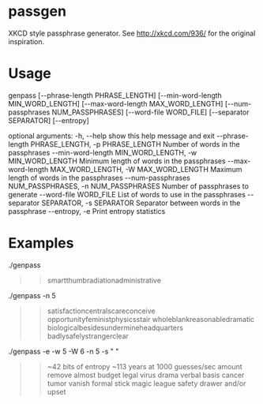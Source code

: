 passgen
=======

XKCD style passphrase generator. See http://xkcd.com/936/ for the original inspiration.

Usage
=====

genpass [--phrase-length PHRASE_LENGTH]
        [--min-word-length MIN_WORD_LENGTH]
        [--max-word-length MAX_WORD_LENGTH]
        [--num-passphrases NUM_PASSPHRASES]
        [--word-file WORD_FILE]
        [--separator SEPARATOR]
        [--entropy]

optional arguments:
  -h, --help            show this help message and exit
  --phrase-length PHRASE_LENGTH, -p PHRASE_LENGTH
                        Number of words in the passphrases
  --min-word-length MIN_WORD_LENGTH, -w MIN_WORD_LENGTH
                        Minimum length of words in the passphrases
  --max-word-length MAX_WORD_LENGTH, -W MAX_WORD_LENGTH
                        Maximum length of words in the passphrases
  --num-passphrases NUM_PASSPHRASES, -n NUM_PASSPHRASES
                        Number of passphrases to generate
  --word-file WORD_FILE
                        List of words to use in the passphrases
  --separator SEPARATOR, -s SEPARATOR
                        Separator between words in the passphrase
  --entropy, -e         Print entropy statistics


Examples
========

./genpass
>> smartthumbradiationadministrative

./genpass -n 5
>> satisfactioncentralscareconceive
>> opportunityfeministphysicsstair
>> wholeblankreasonabledramatic
>> biologicalbesidesundermineheadquarters
>> badlysafelystrangerclear

./genpass -e -w 5 -W 6 -n 5 -s " "
>> ~42 bits of entropy
>> ~113 years at 1000 guesses/sec
>> amount remove almost budget
>> legal virus drama verbal
>> basis cancer tumor vanish
>> formal stick magic league
>> safety drawer and/or upset


